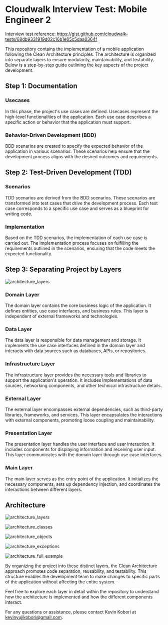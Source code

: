 # Cloudwalk Interview Test: Mobile Engineer 2
Interview test reference: https://gist.github.com/cloudwalk-tests/68db9331919d02c16b1e05c5daa0364f

This repository contains the implementation of a mobile application following the Clean Architecture principles. The architecture is organized into separate layers to ensure modularity, maintainability, and testability. Below is a step-by-step guide outlining the key aspects of the project development.

## Step 1: Documentation

### Usecases
In this phase, the project's use cases are defined. Usecases represent the high-level functionalities of the application. Each use case describes a specific action or behavior that the application must support.

### Behavior-Driven Development (BDD)
BDD scenarios are created to specify the expected behavior of the application in various scenarios. These scenarios help ensure that the development process aligns with the desired outcomes and requirements.

## Step 2: Test-Driven Development (TDD)

### Scenarios
TDD scenarios are derived from the BDD scenarios. These scenarios are transformed into test cases that drive the development process. Each test case corresponds to a specific use case and serves as a blueprint for writing code.

### Implementation
Based on the TDD scenarios, the implementation of each use case is carried out. The implementation process focuses on fulfilling the requirements outlined in the scenarios, ensuring that the code meets the expected functionality.

## Step 3: Separating Project by Layers

![architecture_layers](documentation/architecture/architecture_layers.png)

### Domain Layer
The domain layer contains the core business logic of the application. It defines entities, use case interfaces, and business rules. This layer is independent of external frameworks and technologies.

### Data Layer
The data layer is responsible for data management and storage. It implements the use case interfaces defined in the domain layer and interacts with data sources such as databases, APIs, or repositories.

### Infrastructure Layer
The infrastructure layer provides the necessary tools and libraries to support the application's operation. It includes implementations of data sources, networking components, and other technical infrastructure details.

### External Layer
The external layer encompasses external dependencies, such as third-party libraries, frameworks, and services. This layer encapsulates the interactions with external components, promoting loose coupling and maintainability.

### Presentation Layer
The presentation layer handles the user interface and user interaction. It includes components for displaying information and receiving user input. This layer communicates with the domain layer through use case interfaces.

### Main Layer
The main layer serves as the entry point of the application. It initializes the necessary components, sets up dependency injection, and coordinates the interactions between different layers.

## Architecture

![architecture_layers](documentation/architecture/architecture_layers.png)

![architecture_classes](documentation/architecture/architecture_classes.png)

![architecture_objects](documentation/architecture/architecture_objects.png)

![architecture_exceptions](documentation/architecture/architecture_exceptions.png)

![architecture_full_example](documentation/architecture/architecture_full_example.png)


By organizing the project into these distinct layers, the Clean Architecture approach promotes code separation, reusability, and testability. This structure enables the development team to make changes to specific parts of the application without affecting the entire system.

Feel free to explore each layer in detail within the repository to understand how the architecture is implemented and how the different components interact.

For any questions or assistance, please contact Kevin Kobori at kevinyujikobori@gmail.com.